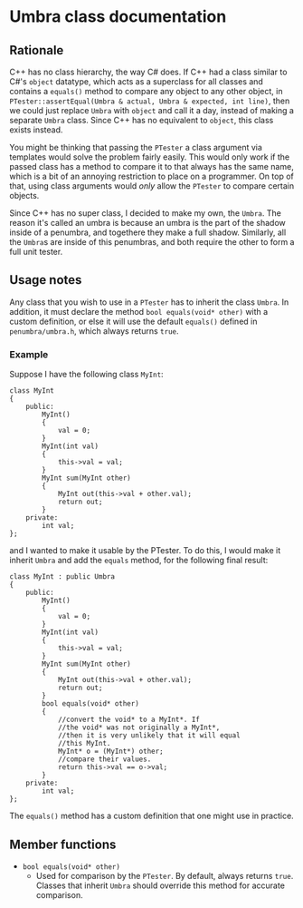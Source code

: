 # Umbra class documentation
## Rationale
C++ has no class hierarchy, the way C# does. If C++ had a class similar to C#'s `object` datatype, which acts as a superclass for all classes and contains a `equals()` method to compare any object to any other object, in `PTester::assertEqual(Umbra & actual, Umbra & expected, int line)`, then we could just replace `Umbra` with `object` and call it a day, instead of making a separate `Umbra` class. Since C++ has no equivalent to `object`, this class exists instead.

You might be thinking that passing the `PTester` a class argument via templates would solve the problem fairly easily. This would only work if the passed class has a method to compare it to that always has the same name, which is a bit of an annoying restriction to place on a programmer. On top of that, using class arguments would *only* allow the `PTester` to compare certain objects.

Since C++ has no super class, I decided to make my own, the `Umbra`. The reason it's called an umbra is because an umbra is the part of the shadow inside of a penumbra, and togethere they make a full shadow. Similarly, all the `Umbra`s are inside of this penumbras, and both require the other to form a full unit tester.
## Usage notes
Any class that you wish to use in a `PTester` has to inherit the class `Umbra`. In addition, it must declare the method `bool equals(void* other)` with a custom definition, or else it will use the default `equals()` defined in `penumbra/umbra.h`, which always returns `true`.
### Example
Suppose I have the following class `MyInt`:
```
class MyInt
{
    public:
        MyInt()
        {
            val = 0;
        }
        MyInt(int val)
        {
            this->val = val;
        }
        MyInt sum(MyInt other)
        {
            MyInt out(this->val + other.val);
            return out;
        }
    private:
        int val;
};
```
and I wanted to make it usable by the PTester. To do this, I would make it inherit `Umbra` and add the `equals` method, for the following final result:
```
class MyInt : public Umbra
{
    public:
        MyInt()
        {
            val = 0;
        }
        MyInt(int val)
        {
            this->val = val;
        }
        MyInt sum(MyInt other)
        {
            MyInt out(this->val + other.val);
            return out;
        }
        bool equals(void* other)
        {
            //convert the void* to a MyInt*. If 
            //the void* was not originally a MyInt*,
            //then it is very unlikely that it will equal
            //this MyInt.
            MyInt* o = (MyInt*) other;
            //compare their values.
            return this->val == o->val;
        }
    private:
        int val;
};
```
The `equals()` method has a custom definition that one might use in practice.

## Member functions
- `bool equals(void* other)`
    - Used for comparison by the `PTester`. By default, always returns `true`. Classes that inherit `Umbra` should override this method for accurate comparison.